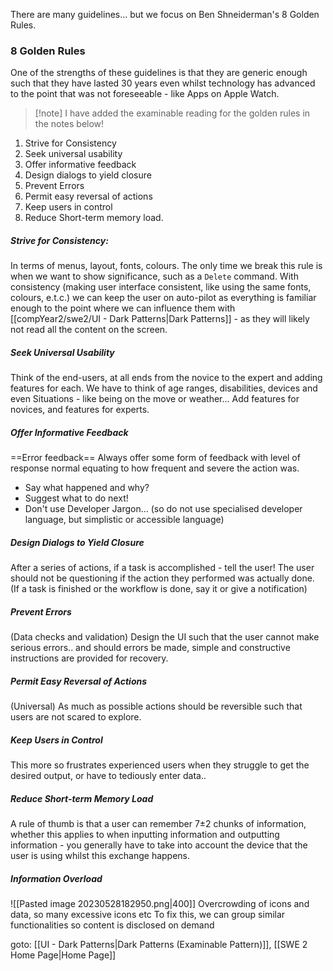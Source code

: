 There are many guidelines... but we focus on Ben Shneiderman's 8 Golden Rules.

### 8 Golden Rules

One of the strengths of these guidelines is that they are generic enough such that they have lasted 30 years even whilst technology has advanced to the point that was not foreseeable - like Apps on Apple Watch.

>[!note] I have added the examinable reading for the golden rules in the notes below!

1. Strive for Consistency
2. Seek universal usability
3. Offer informative feedback
4. Design dialogs to yield closure
5. Prevent Errors
6. Permit easy reversal of actions
7. Keep users in control
8. Reduce Short-term memory load.

##### Strive for Consistency:
In terms of menus, layout, fonts, colours. The only time we break this rule is when we want to show significance, such as a `Delete` command. With consistency (making user interface consistent, like using the same fonts, colours, e.t.c.) we can keep the user on auto-pilot as everything is familiar enough to the point where we can influence them with [[compYear2/swe2/UI - Dark Patterns|Dark Patterns]] - as they will likely not read all the content on the screen. 


##### Seek Universal Usability
Think of the end-users, at all ends from the novice to the expert and adding features for each. We have to think of age ranges, disabilities, devices and even Situations - like being on the move or weather...
Add features for novices, and features for experts.


##### Offer Informative Feedback
==Error feedback==
Always offer some form of feedback with level of response normal equating to how frequent and severe the action was.

- Say what happened and why?
- Suggest what to do next!
- Don't use Developer Jargon... (so do not use specialised developer language, but simplistic or accessible language)


##### Design Dialogs to Yield Closure
After a series of actions, if a task is accomplished - tell the user! The user should not be questioning if the action they performed was actually done.
(If a task is finished or the workflow is done, say it or give a notification)


##### Prevent Errors
(Data checks and validation)
Design the UI such that the user cannot make serious errors.. and should errors be made, simple and constructive instructions are provided for recovery.


##### Permit Easy Reversal of Actions
(Universal)
As much as possible actions should be reversible such that users are not scared to explore.


##### Keep Users in Control
This more so frustrates experienced users when they struggle to get the desired output, or have to tediously enter data..


##### Reduce Short-term Memory Load
A rule of thumb is that a user can remember 7±2 chunks of information, whether this applies to when inputting information and outputting information - you generally have to take into account the device that the user is using whilst this exchange happens.

##### Information Overload
![[Pasted image 20230528182950.png|400]]
Overcrowding of icons and data, so many excessive icons etc
To fix this, we can group similar functionalities so content is disclosed on demand


goto: [[UI - Dark Patterns|Dark Patterns (Examinable Pattern)]], [[SWE 2 Home Page|Home Page]]

